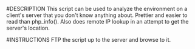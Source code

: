 #DESCRIPTION
This script can be used to analyze the environment on a client's server that you don't know anything about. Prettier and easier to read than php_info(). Also does remote IP lookup in an attempt to get the server's location.

#INSTRUCTIONS
FTP the script up to the server and browse to it.
